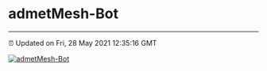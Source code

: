 # admetMesh-Bot
---
⏰ Updated on Fri, 28 May 2021 12:35:16 GMT

[![admetMesh-Bot](https://github.com/kotori-y/admetMesh-bot/actions/workflows/main.yml/badge.svg)](https://github.com/kotori-y/admetMesh-bot/actions/workflows/main.yml)
